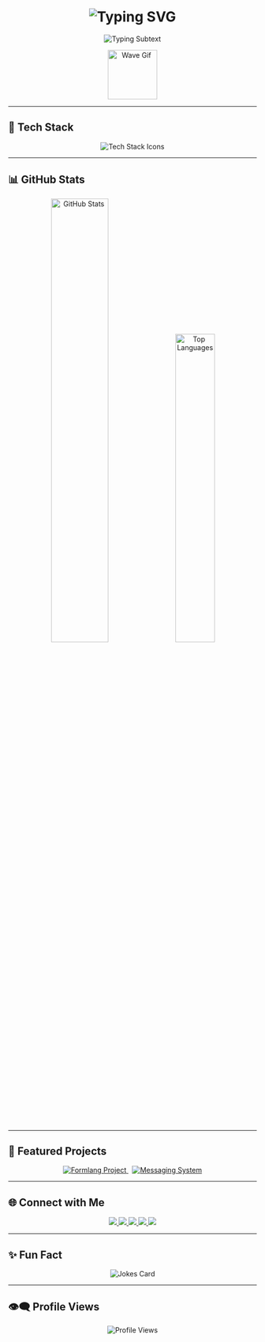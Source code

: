 <h1 align="center">
  <img src="https://readme-typing-svg.demolab.com?font=Fira+Code&size=30&pause=1000&color=00F7FF&center=true&vCenter=true&width=435&lines=Hi+I'm+Vidath+Theekshana;CS+Undergraduate+@+SLIIT;Passionate+Web+Developer" alt="Typing SVG" />
</h1>

<p align="center">
  <img src="https://readme-typing-svg.demolab.com?font=Fira+Code&duration=3000&pause=1000&color=00F7FF&center=true&vCenter=true&width=435&lines=Full-Stack+Developer;Open+Source+Contributor;Spring+Boot+Learner" alt="Typing Subtext" />
</p>

<p align="center">
  <img src="https://user-images.githubusercontent.com/18350557/176309783-0785949b-9127-417c-8b55-ab5a4333674e.gif" width="100px" alt="Wave Gif" />
</p>

---

## 🚀 Tech Stack

<p align="center">
  <img src="https://skillicons.dev/icons?i=python,js,ts,react,nextjs,nodejs,spring,mongodb,java,c,cpp,cs,mysql,html,css,figma,linux,postman,git,github&perline=8&theme=dark" alt="Tech Stack Icons" />
</p>

---

## 📊 GitHub Stats

<p align="center">
  <img src="https://github-readme-stats.vercel.app/api?username=VidathTheekshana&show_icons=true&theme=tokyonight&hide_border=true&count_private=true&include_all_commits=true" width="48%" alt="GitHub Stats" />
  &nbsp;
  <img src="https://github-readme-stats.vercel.app/api/top-langs/?username=VidathTheekshana&layout=compact&theme=tokyonight&hide_border=true" width="40%" alt="Top Languages" />
</p>

---

## 🌟 Featured Projects

<p align="center">
  <a href="https://github.com/VidathTheekshana/Formlang-with-LEX-YACC">
    <img src="https://github-readme-stats.vercel.app/api/pin/?username=VidathTheekshana&repo=Formlang-with-LEX-YACC&theme=radical" alt="Formlang Project" />
  </a>
  &nbsp;
  <a href="https://github.com/VidathTheekshana/Distributed-Messaging-System">
    <img src="https://github-readme-stats.vercel.app/api/pin/?username=VidathTheekshana&repo=Distributed-Messaging-System&theme=radical" alt="Messaging System" />
  </a>
</p>

---

## 🌐 Connect with Me

<p align="center">
  <a href="https://linkedin.com/in/vidath-theekshana" target="_blank" title="LinkedIn">
    <img src="https://img.shields.io/badge/-LinkedIn-0A66C2?style=for-the-badge&logo=linkedin&logoColor=white" />
  </a>
  <a href="mailto:vidaththeekshana@gmail.com" title="Gmail">
    <img src="https://img.shields.io/badge/-Gmail-EA4335?style=for-the-badge&logo=gmail&logoColor=white" />
  </a>
  <a href="https://github.com/VidathTheekshana" target="_blank" title="GitHub">
    <img src="https://img.shields.io/badge/-GitHub-333?style=for-the-badge&logo=github&logoColor=white" />
  </a>
  <a href="https://www.instagram.com/vidath._.t" target="_blank" title="Instagram">
    <img src="https://img.shields.io/badge/-Instagram-E4405F?style=for-the-badge&logo=instagram&logoColor=white" />
  </a>
  <a href="https://www.facebook.com/vidath.2003" target="_blank" title="Facebook">
    <img src="https://img.shields.io/badge/-Facebook-1877F2?style=for-the-badge&logo=facebook&logoColor=white" />
  </a>
</p>


---

## ✨ Fun Fact

<p align="center">
  <img src="https://readme-jokes.vercel.app/api?theme=radical&hideBorder" alt="Jokes Card" />
</p>

---

## 👁️‍🗨️ Profile Views

<p align="center">
  <img src="https://komarev.com/ghpvc/?username=IT23398184&label=Profile%20Views&color=0e75b6&style=flat-square" alt="Profile Views" />
</p>

